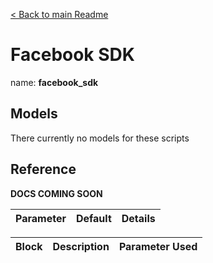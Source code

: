 [< Back to main Readme](../README.md)

# Facebook SDK
name: **facebook_sdk**

## Models
There currently no models for these scripts

## Reference
**DOCS COMING SOON**

| Parameter | Default | Details |
| :--- | :--- | :--- |

| Block | Description | Parameter Used
| :--- | :--- | :--- |
